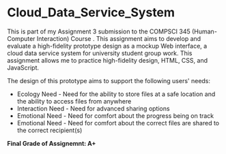 # Cloud_Data_Service_System

This is part of my Assignment 3 submission to the COMPSCI 345 (Human-Computer Interaction) Course . This assignment aims to develop and evaluate a high-fidelity prototype design as a mockup Web interface, a cloud data service system for university student group work. This assignment allows me to practice high-fidelity design, HTML, CSS, and JavaScript.

The design of this prototype aims to support the following users' needs:
- Ecology Need - Need for the ability to store files at a safe location and the ability to access files from anywhere
- Interaction Need - Need for advanced sharing options
- Emotional Need - Need for comfort about the progress being on track
- Emotional Need - Need for comfort about the correct files are shared to the correct recipient(s)

**Final Grade of Assignemnt: A+**
